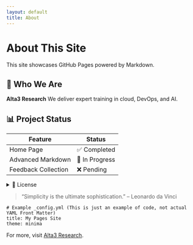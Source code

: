 ```yaml
---
layout: default
title: About
---
```

# About This Site

This site showcases GitHub Pages powered by Markdown.

## 👥 Who We Are

**Alta3 Research**
We deliver expert training in cloud, DevOps, and AI.

## 📊 Project Status

| Feature            | Status        |
|--------------------|---------------|
| Home Page          | ✅ Completed   |
| Advanced Markdown  | 🚧 In Progress |
| Feedback Collection| ❌ Pending    |

<details>
<summary>📜 License</summary>
This project is licensed under the MIT License.
</details>

> “Simplicity is the ultimate sophistication.” – Leonardo da Vinci

```
# Example _config.yml (This is just an example of code, not actual YAML Front Matter)
title: My Pages Site
theme: minima
```

For more, visit [Alta3 Research](https://alta3.com).
